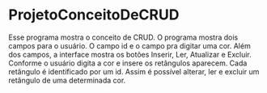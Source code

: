 # ProjetoConceitoDeCRUD
 Esse programa mostra o conceito de CRUD. O programa mostra dois campos para o usuário. O campo id e o campo pra digitar uma cor. Além dos campos, a interface mostra os botões Inserir, Ler, Atualizar e Excluir. Conforme o usuário digita a cor e insere os retângulos aparecem. Cada retângulo é identificado por um id. Assim é possível alterar, ler e excluir um retângulo de uma determinada cor. 
